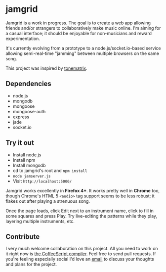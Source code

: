 jamgrid
=======

Jamgrid is a work in progress. The goal is to create a web app allowing friends and/or strangers to collaboratively make music online. I'm aiming for a casual interface; it should be enjoyable for non-musicians and reward experimentation.

It's currently evolving from a prototype to a node.js/socket.io-based service allowing semi-real-time "jamming" between multiple browsers on the same song.

This project was inspired by [tonematrix](http://lab.andre-michelle.com/tonematrix).

Dependencies
------------

* node.js
* mongodb
* mongoose
* mongoose-auth
* express
* jade
* socket.io

Try it out
----------

* Install node.js
* Install npm
* Install mongodb
* cd to jamgrid's root and `npm install`
* `node jamserver.js`
* Visit `http://localhost:5000/`

Jamgrid works excellently in **Firefox 4+**. It works pretty well in **Chrome** too, though Chrome's HTML 5 `<audio>` tag support seems to be less robust; it flakes out after playing a strenuous song.

Once the page loads, click Edit next to an instrument name, click to fill in some squares and press Play. Try live-editing the patterns while they play, layering multiple instruments, etc.

Contribute
----------

I very much welcome collaboration on this project. All you need to work on it right now is [the CoffeeScript compiler](http://jashkenas.github.com/coffee-script/). Feel free to send pull requests. If you're feeling especially social I'd love an [email](mailto:monitron@gmail.com) to discuss your thoughts and plans for the project.